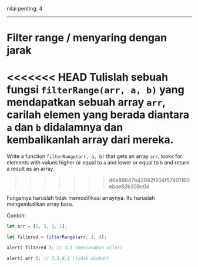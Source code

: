 nilai penting: 4

---

# Filter range / menyaring dengan jarak

<<<<<<< HEAD
Tulislah sebuah fungsi `filterRange(arr, a, b)` yang mendapatkan sebuah array `arr`, carilah elemen yang berada diantara `a` dan `b` didalamnya dan kembalikanlah array dari mereka.
=======
Write a function `filterRange(arr, a, b)` that gets an array `arr`, looks for elements with values higher or equal to `a` and lower or equal to `b` and return a result as an array.
>>>>>>> d6e88647b42992f204f57401160ebae92b358c0d

Fungsinya haruslah tidak memodifikasi arraynya. Itu haruslah mengembalikan array baru.

Contoh:

```js
let arr = [5, 3, 8, 1];

let filtered = filterRange(arr, 1, 4); 

alert( filtered ); // 3,1 (mencocokan nilai)

alert( arr ); // 5,3,8,1 (tidak diubah)
```

